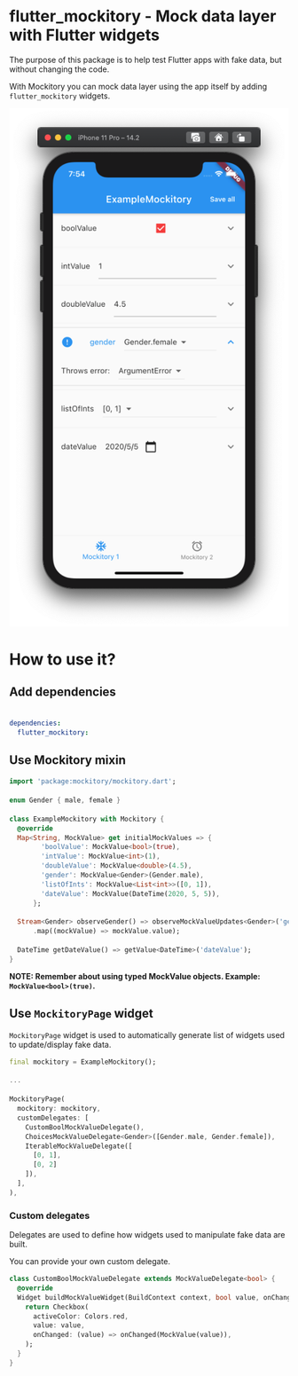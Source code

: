 # flutter_mockitory - Mock data layer with Flutter widgets

The purpose of this package is to help test Flutter apps with fake data, but without changing the code.

With Mockitory you can mock data layer using the app itself by adding `flutter_mockitory` widgets.

![](example_ui.png)

# How to use it?

## Add dependencies

```yaml

dependencies:
  flutter_mockitory: 
```

## Use Mockitory mixin

```dart
import 'package:mockitory/mockitory.dart';

enum Gender { male, female }

class ExampleMockitory with Mockitory {
  @override
  Map<String, MockValue> get initialMockValues => {
        'boolValue': MockValue<bool>(true),
        'intValue': MockValue<int>(1),
        'doubleValue': MockValue<double>(4.5),
        'gender': MockValue<Gender>(Gender.male),
        'listOfInts': MockValue<List<int>>([0, 1]),
        'dateValue': MockValue(DateTime(2020, 5, 5)),
      };

  Stream<Gender> observeGender() => observeMockValueUpdates<Gender>('gender')
      .map((mockValue) => mockValue.value);

  DateTime getDateValue() => getValue<DateTime>('dateValue');
}
```
**NOTE: Remember about using typed MockValue objects. Example: `MockValue<bool>(true)`.**

## Use `MockitoryPage` widget

`MockitoryPage` widget is used to automatically generate list of widgets used to update/display fake data.

```dart
final mockitory = ExampleMockitory();

...

MockitoryPage(
  mockitory: mockitory,
  customDelegates: [
    CustomBoolMockValueDelegate(),
    ChoicesMockValueDelegate<Gender>([Gender.male, Gender.female]),
    IterableMockValueDelegate([
      [0, 1],
      [0, 2]
    ]),
  ],
),
```

### Custom delegates

Delegates are used to define how widgets used to manipulate fake data are built.

You can provide your own custom delegate.

```dart
class CustomBoolMockValueDelegate extends MockValueDelegate<bool> {
  @override
  Widget buildMockValueWidget(BuildContext context, bool value, onChanged) {
    return Checkbox(
      activeColor: Colors.red,
      value: value,
      onChanged: (value) => onChanged(MockValue(value)),
    );
  }
}
```